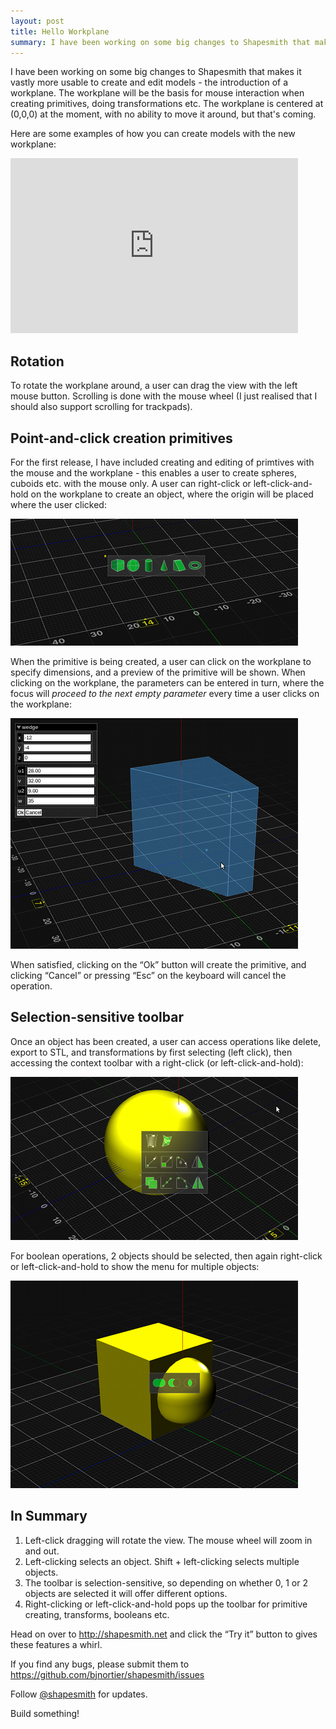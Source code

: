 ```yaml
---
layout: post
title: Hello Workplane
summary: I have been working on some big changes to Shapesmith that makes it vastly more usable to create and edit models - the introduction of a workplane. The workplane will be the basis for mouse interaction when creating primitives, doing transformations etc. The workplane is centered at (0,0,0) at the moment, with no ability to move it around, but that's coming.
---
```


I have been working on some big changes to Shapesmith that makes it vastly more usable to create and edit models - the introduction of a workplane. The workplane will be the basis for mouse interaction when creating primitives, doing transformations etc. The workplane is centered at (0,0,0) at the moment, with no ability to move it around, but that's coming.

Here are some examples of how you can create models with the new workplane:

<iframe src="http://player.vimeo.com/video/29986821" width="460" height="280" frameborder="0" webkitAllowFullScreen allowFullScreen></iframe>

Rotation
-------

To rotate the workplane around, a user can drag the view with the left mouse button. Scrolling is done with the mouse wheel (I just realised that I should also support scrolling for trackpads).

Point-and-click creation primitives 
----------------------------

For the first release, I have included creating and editing of primtives with the mouse and the workplane - this enables a user to create spheres, cuboids etc. with the mouse only. A user can right-click or left-click-and-hold on the workplane to create an object, where the origin will be placed where the user clicked:

![Primitive toolbar](/img/create-primitive.png)

When the primitive is being created, a user can click on the workplane to specify dimensions, and a preview of the primitive will be shown. When clicking on the workplane, the parameters can be entered in turn, where the focus will *proceed to the next empty parameter* every time a user clicks on the workplane:

![Primitivepreview](/img/primitive-preview.png)

When satisfied, clicking on the &ldquo;Ok&rdquo; button will create the primitive, and clicking &ldquo;Cancel&rdquo; or pressing  &ldquo;Esc&rdquo; on the keyboard will cancel the operation.

Selection-sensitive toolbar
---------------------

Once an object has been created, a user can access operations like delete, export to STL, and transformations by first selecting (left click), then accessing the context toolbar with a right-click (or left-click-and-hold):

![Edit toolbar](/img/edit-toolbar.png)

For boolean operations, 2 objects should be selected, then again right-click or left-click-and-hold to show the menu for multiple objects:

![Boolean toolbar](/img/boolean.png)

In Summary
---------

1. Left-click dragging will rotate the view. The mouse wheel will zoom in and out.
2. Left-clicking selects an object. Shift + left-clicking selects multiple objects.
3. The toolbar is selection-sensitive, so depending on whether 0, 1 or 2 objects are selected it will offer different options. 
4. Right-clicking or left-click-and-hold pops up the toolbar for primitive creating, transforms, booleans etc.

Head on over to <a href="/">http://shapesmith.net</a> and click the &ldquo;Try it&rdquo; button to gives these features a whirl.

If you find any bugs, please submit them to <a href="https://github.com/bjnortier/shapesmith/issues">https://github.com/bjnortier/shapesmith/issues</a>

Follow <a href="http://www.twitter.com/shapesmith">@shapesmith</a> for updates.

Build something!
